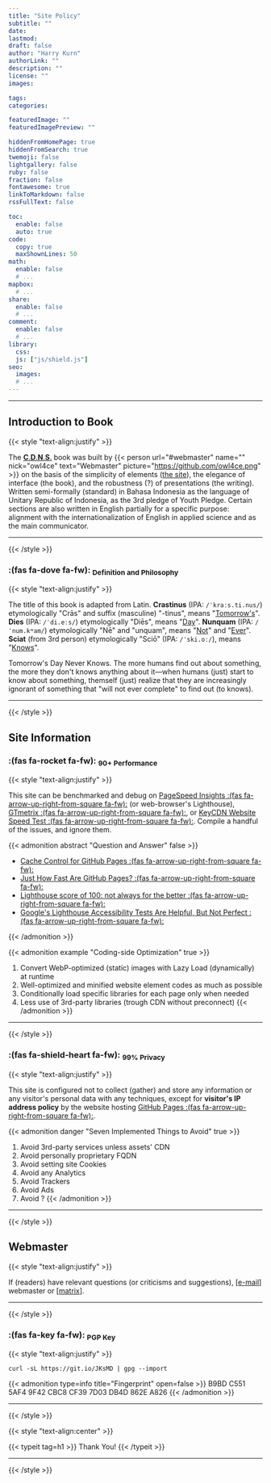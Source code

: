 ```yaml
---
title: "Site Policy"
subtitle: ""
date: 
lastmod: 
draft: false
author: "Harry Kurn"
authorLink: ""
description: ""
license: ""
images: 

tags: 
categories: 

featuredImage: ""
featuredImagePreview: ""

hiddenFromHomePage: true
hiddenFromSearch: true
twemoji: false
lightgallery: false
ruby: false
fraction: false
fontawesome: true
linkToMarkdown: false
rssFullText: false

toc:
  enable: false
  auto: true
code:
  copy: true
  maxShownLines: 50
math:
  enable: false
  # ...
mapbox:
  # ...
share:
  enable: false
  # ...
comment:
  enable: false
  # ...
library:
  css: 
  js: ["js/shield.js"]
seo:
  images: 
  # ...
---
```


<!--more-->

---

## Introduction to Book

{{< style "text-align:justify" >}}

The [**C**.**D**.**N**.**S**.][CDNS] book was built by {{< person url="#webmaster" name=""
nick="owl4ce" text="Webmaster" picture="https://github.com/owl4ce.png" >}} on the basis of the simplicity of
elements ([the site](#site-information)), the elegance of interface (the book), and the robustness (?) of presentations
(the writing). Written semi-formally (standard) in Bahasa Indonesia as the language of Unitary Republic of Indonesia,
as the 3rd pledge of Youth Pledge. Certain sections are also written in English partially for a
specific purpose: alignment with the internationalization of English in
applied science and as the main communicator.

[CDNS]: /humans.txt "Crastinus Dies Nunquam Sciat"

---

{{< /style >}}

### **:(fas fa-dove fa-fw):** <sub>Definition and Philosophy</sub>

{{< style "text-align:justify" >}}

The title of this book is adapted from Latin. **Crastinus** (IPA: `/ˈkraːs.ti.nus/`) etymologically
"Crās" and suffix (masculine) "-tinus", means "<u>Tomorrow's</u>". **Dies** (IPA: `/ˈdi.eːs/`) etymologically "Diēs",
means "<u>Day</u>". **Nunquam** (IPA: `/ˈnum.kʷam/`) etymologically "Nē" and "unquam", means "<u>Not</u>"
and "<u>Ever</u>". **Sciat** (from 3rd person) etymologically "Sciō" (IPA: `/ˈski.oː/`), means "<u>Knows</u>".

Tomorrow's Day Never Knows. The more humans find out about something, the more they don't knows
anything about it—when humans (just) start to know about something, themself (just) realize that they are
increasingly ignorant of something that "will not ever complete" to find out (to knows).

---

{{< /style >}}

## Site Information

### **:(fas fa-rocket fa-fw):** <sub>90+ Performance</sub>

{{< style "text-align:justify" >}}

This site can be benchmarked and debug on [PageSpeed Insights
:(fas fa-arrow-up-right-from-square fa-fw):][ps-i] (or web-browser's Lighthouse),
[GTmetrix :(fas fa-arrow-up-right-from-square fa-fw):][gt-m], or [KeyCDN Website
Speed Test :(fas fa-arrow-up-right-from-square fa-fw):][kC-s].
Compile a handful of the issues, and ignore them.

[ps-i]: https://pagespeed.web.dev/report?url=https%3A%2F%2Fowl4ce.github.io%2Fid%2F "PageSpeed Insights"
[gt-m]: https://gtmetrix.com "GTmetrix"
[kC-s]: https://tools.keycdn.com/speed "KeyCDN Website Speed Test"

{{< admonition abstract "Question and Answer" false >}}
- [Cache Control for GitHub Pages :(fas fa-arrow-up-right-from-square fa-fw):][ccf]
- [Just How Fast Are GitHub Pages? :(fas fa-arrow-up-right-from-square fa-fw):][jhf]
- [Lighthouse score of 100: not always for the better :(fas fa-arrow-up-right-from-square fa-fw):][lso]
- [Google's Lighthouse Accessibility Tests Are Helpful, But Not Perfect :(fas fa-arrow-up-right-from-square fa-fw):][gla]

[ccf]: https://retirednotout.uk/blog/2021/05/cache-control-for-github-pages
       "Cache Control for GitHub Pages"
[jhf]: https://www.jeremymorgan.com/blog/programming/how-fast-are-github-pages
       "Just How Fast Are GitHub Pages?"
[lso]: https://nooshu.com/blog/2019/08/18/lighthouse-score-100-not-always-for-the-better
       "Lighthouse score of 100: not always for the better"
[gla]: https://www.boia.org/blog/googles-lighthouse-accessibility-tests-are-helpful-but-not-perfect
       "Google's Lighthouse Accessibility Tests Are Helpful, But Not Perfect"
{{< /admonition >}}

{{< admonition example "Coding-side Optimization" true >}}
1. Convert WebP-optimized (static) images with Lazy Load (dynamically) at runtime
2. Well-optimized and minified website element codes as much as possible
3. Conditionally load specific libraries for each page only when needed
4. Less use of 3rd-party libraries (trough CDN without preconnect)
{{< /admonition >}}

---

{{< /style >}}

### **:(fas fa-shield-heart fa-fw):** <sub>99% Privacy</sub>

{{< style "text-align:justify" >}}

This site is configured not to collect (gather) and store any information or any visitor's personal data
with any techniques, except for **visitor's IP address policy** by the website hosting
[GitHub Pages :(fas fa-arrow-up-right-from-square fa-fw):][gh-p].

[gh-p]: https://docs.github.com/en/pages/getting-started-with-github-pages/about-github-pages#data-collection
        "GitHub Pages Data Collection"

{{< admonition danger "Seven Implemented Things to Avoid" true >}}
1. Avoid 3rd-party services unless assets' CDN
2. Avoid personally proprietary FQDN
3. Avoid setting site Cookies
4. Avoid any Analytics
5. Avoid Trackers
6. Avoid Ads
7. Avoid ?
{{< /admonition >}}

---

{{< /style >}}

## Webmaster

{{< style "text-align:justify" >}}

If (readers) have relevant questions (or criticisms and suggestions),
[[e-mail][e-mail]] webmaster or [[matrix][matrix]].

[e-mail]: ../../index.xml "Write E-Mail to Webmaster"
[matrix]: https://matrix.to/#/@owl4ce:matrix.org "Discuss!"

---

{{< /style >}}

### **:(fas fa-key fa-fw):** <sub>PGP Key</sub>

{{< style "text-align:justify" >}}

```shell
curl -sL https://git.io/JKsMD | gpg --import
```

{{< admonition type=info title="Fingerprint" open=false >}}
B9BD C551 5AF4 9F42 CBC8 CF39 7D03 DB4D 862E A826
{{< /admonition >}}

---

{{< /style >}}

{{< style "text-align:center" >}}

{{< typeit tag=h1 >}}
Thank You!
{{< /typeit >}}

---

{{< /style >}}
